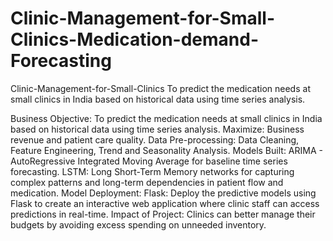 # Clinic-Management-for-Small-Clinics-Medication-demand-Forecasting
Clinic-Management-for-Small-Clinics
To predict the medication needs at small clinics in India based on historical data using time series analysis.

Business Objective:
To predict the medication needs at small clinics in India based on historical data using time series analysis.
Maximize:
Business revenue and patient care quality.
Data Pre-processing:
Data Cleaning, Feature Engineering, Trend and Seasonality Analysis.
Models Built:
ARIMA - AutoRegressive Integrated Moving Average for baseline time series forecasting.
LSTM: Long Short-Term Memory networks for capturing complex patterns and long-term dependencies in patient flow and medication.
Model Deployment: Flask:
Deploy the predictive models using Flask to create an interactive web application where clinic staff can access predictions in real-time.
Impact of Project:
Clinics can better manage their budgets by avoiding excess spending on unneeded inventory.
